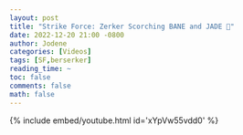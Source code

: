 ```yaml
---
layout: post
title: "Strike Force: Zerker Scorching BANE and JADE 🎥"
date: 2022-12-20 21:00 -0800
author: Jodene
categories: [Videos]
tags: [SF,berserker]
reading_time: ~
toc: false
comments: false
math: false
---
```


{% include embed/youtube.html id='xYpVw55vdd0' %}